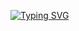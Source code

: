 [![Typing SVG](https://readme-typing-svg.demolab.com?font=Shadows+Into+Light&size=30&pause=1000&color=50F786&center=true&vCenter=true&width=435&lines=%F0%9F%99%8C+I'm+Bonghee%2C+Backend+Developer+%F0%9F%99%8C+)](https://git.io/typing-svg)
